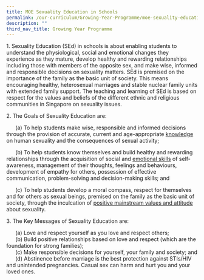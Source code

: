 ```yaml
---
title: MOE Sexuality Education in Schools
permalink: /our-curriculum/Growing-Year-Programme/moe-sexuality-education-in-schools/
description: ""
third_nav_title: Growing Year Programme
---
```

1\. Sexuality Education (SEd) in schools is about enabling students to understand the physiological, social and emotional changes they experience as they mature, develop healthy and rewarding relationships including those with members of the opposite sex, and make wise, informed and responsible decisions on sexuality matters. SEd is premised on the importance of the family as the basic unit of society. This means encouraging healthy, heterosexual marriages and stable nuclear family units with extended family support. The teaching and learning of SEd is based on respect for the values and beliefs of the different ethnic and religious communities in Singapore on sexuality issues.


2\. The Goals of Sexuality Education are:

&nbsp;&nbsp;&nbsp;&nbsp;&nbsp;&nbsp;(a) To help students make wise, responsible and informed decisions through the provision of accurate, current and age-appropriate <u>knowledge</u> on human sexuality and the consequences of sexual activity;

&nbsp;&nbsp;&nbsp;&nbsp;&nbsp;&nbsp;(b) To help students know themselves and build healthy and rewarding relationships through the acquisition of social and <u>emotional skills</u> of self-awareness, management of their thoughts, feelings and behaviours, development of empathy for others, possession of effective communication, problem-solving and decision-making skills; and

 
&nbsp;&nbsp;&nbsp;&nbsp;&nbsp;&nbsp;(c) To help students develop a moral compass, respect for themselves and for others as sexual beings, premised on the family as the basic unit of society, through the inculcation of <u>positive mainstream values and attitude</u> about sexuality.


3\. The Key Messages of Sexuality Education are:

&nbsp;&nbsp;&nbsp;&nbsp;&nbsp;&nbsp;(a) Love and respect yourself as you love and respect others;   
&nbsp;&nbsp;&nbsp;&nbsp;&nbsp;&nbsp;(b) Build positive relationships based on love and respect (which are the foundation for strong families);   
&nbsp;&nbsp;&nbsp;&nbsp;&nbsp;&nbsp;(c) Make responsible decisions for yourself, your family and society; and   
&nbsp;&nbsp;&nbsp;&nbsp;&nbsp;&nbsp;(d) Abstinence before marriage is the best protection against STIs/HIV and unintended pregnancies. Casual sex can harm and hurt you and your loved ones.